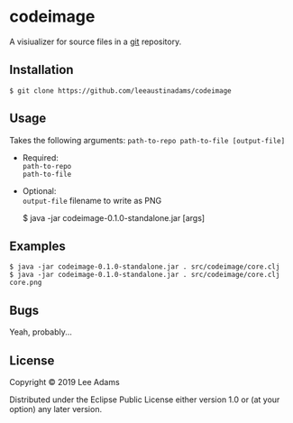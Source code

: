 # codeimage

A visiualizer for source files in a [git](https://git-scm.org) repository.

## Installation

```shell
$ git clone https://github.com/leeaustinadams/codeimage
```

## Usage

Takes the following arguments: `path-to-repo path-to-file [output-file]`  

- Required:  
  `path-to-repo`  
  `path-to-file`  
- Optional:  
  `output-file` filename to write as PNG  

    $ java -jar codeimage-0.1.0-standalone.jar [args]

## Examples

```shell
$ java -jar codeimage-0.1.0-standalone.jar . src/codeimage/core.clj
$ java -jar codeimage-0.1.0-standalone.jar . src/codeimage/core.clj core.png
```

## Bugs

Yeah, probably...

## License

Copyright © 2019 Lee Adams

Distributed under the Eclipse Public License either version 1.0 or (at
your option) any later version.
